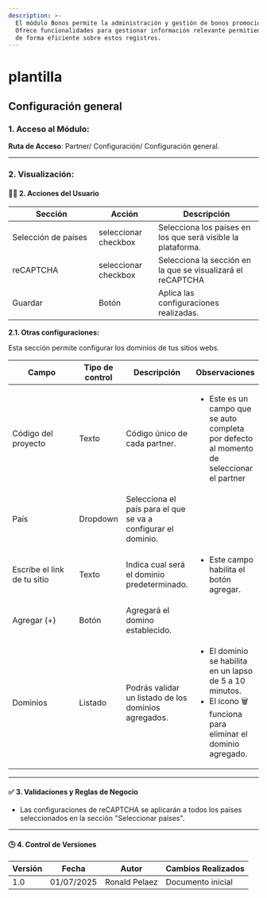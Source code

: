 ```yaml
---
description: >-
  El módulo Bonos permite la administración y gestión de bonos promocionales.
  Ofrece funcionalidades para gestionar información relevante permitiendo operar
  de forma eficiente sobre estos registros.
---
```


# plantilla

## Configuración general

### 1. Acceso al Módulo:

**Ruta de Acceso**: Partner/ Configuración/ Configuración general.

***

### 2. Visualización:

#### 🧑‍💻 2. Acciones del Usuario

<table><thead><tr><th width="158.09088134765625">Sección</th><th>Acción</th><th>Descripción</th></tr></thead><tbody><tr><td>Selección de países</td><td>seleccionar checkbox</td><td>Selecciona los países en los que será visible la plataforma.</td></tr><tr><td>reCAPTCHA</td><td>seleccionar checkbox</td><td>Selecciona la sección en la que se visualizará el reCAPTCHA</td></tr><tr><td>Guardar</td><td>Botón</td><td>Aplica las configuraciones realizadas.</td></tr></tbody></table>

**2.1. Otras configuraciones:**

Esta sección permite configurar los dominios de tus sitios webs.

<table><thead><tr><th width="158.09088134765625">Campo</th><th>Tipo de control</th><th>Descripción</th><th>Observaciones</th></tr></thead><tbody><tr><td>Código del proyecto</td><td>Texto</td><td>Código único de cada partner.</td><td><ul><li>Este es un campo que se auto completa por defecto al momento de seleccionar el partner</li></ul></td></tr><tr><td>País</td><td>Dropdown</td><td>Selecciona el país para el que se va a configurar el dominio.</td><td></td></tr><tr><td>Escribe el link de tu sitio</td><td>Texto</td><td>Indica cual será el dominio predeterminado.</td><td><ul><li>Este campo habilita el botón agregar.</li></ul></td></tr><tr><td>Agregar (+)</td><td>Botón</td><td>Agregará el domino establecido.</td><td></td></tr><tr><td>Dominios</td><td>Listado</td><td>Podrás validar un listado de los dominios agregados.</td><td><ul><li>El dominio se habilita en un lapso de 5 a 10 minutos.</li><li>El ícono 🗑️ funciona para eliminar el dominio agregado.</li></ul></td></tr></tbody></table>

***

#### ✅ 3. Validaciones y Reglas de Negocio

* Las configuraciones de reCAPTCHA se aplicarán a todos los países seleccionados en la sección "Seleccionar países".

***

#### 🕒 4. Control de Versiones

| Versión | Fecha      | Autor         | Cambios Realizados |
| ------- | ---------- | ------------- | ------------------ |
| 1.0     | 01/07/2025 | Ronald Pelaez | Documento inicial  |
